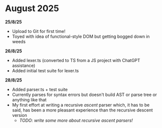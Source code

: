 # August 2025

**25/8/25**
- Upload to Git for first time!
- Toyed with idea of functional-style DOM but getting bogged down in weeds

**26/8/25**
- Added lexer.ts (converted to TS from a JS project with ChatGPT assistance)
- Added initial test suite for lexer.ts

**28/8/25**
- Added parser.ts + test suite
- Currently parses for syntax errors but doesn't build AST or parse tree or anything like that
- My first effort at writing a recursive *ascent* parser which, it has to be said, has been a more pleasant experience than the recursive descent version
	- *TODO: write some more about recursive ascent parsers!*
